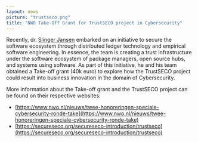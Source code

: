 ```yaml
---
layout: news
picture: "trustseco.png"
title: "NWO Take-Off Grant for TrustSECO project in Cybersecurity"
---
```


Recently, dr. [Slinger Jansen](https://slingerjansen.nl/) embarked on an initiative to secure the software ecosystem through distributed ledger technology and empirical software engineering. In essence, the team is creating a trust infrastructure under the software ecosystem of package managers, open source hubs, and systems using software. As part of this initiative, he and his team obtained a Take-off grant (40k euro) to explore how the TrustSECO project could result into business innovation in the domain of Cybersecurity.

More information about the Take-off grant and the TrustSECO project can be found on their respective websites:
- [https://www.nwo.nl/nieuws/twee-honoreringen-speciale-cybersecurity-ronde-take](https://www.nwo.nl/nieuws/twee-honoreringen-speciale-cybersecurity-ronde-take)
- [https://secureseco.org/secureseco-introduction/trustseco](https://secureseco.org/secureseco-introduction/trustseco)